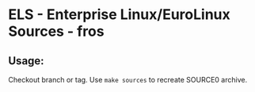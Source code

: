 # ELS - Enterprise Linux/EuroLinux Sources - fros
 
## Usage:
  Checkout branch or tag. Use `make sources` to recreate  SOURCE0 archive.
